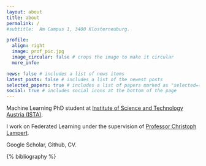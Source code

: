 ```yaml
---
layout: about
title: about
permalink: /
#subtitle:  Am Campus 1, 3400 Klosterneuburg.

profile:
  align: right
  image: prof_pic.jpg
  image_circular: false # crops the image to make it circular
  more_info:

news: false # includes a list of news items
latest_posts: false # includes a list of the newest posts
selected_papers: true # includes a list of papers marked as "selected={true}"
social: true # includes social icons at the bottom of the page
---
```


Machine Learning PhD student at <a href='https://ist.ac.at/home'>Institute of Science and Technology Austria (ISTA)</a>.

I work on Federated Learning under the supervision of <a href='https://cvml.ista.ac.at/'> Professor Christoph Lampert</a>.

Google Scholar, Github, CV.


<!-- _pages/publications.md -->
<div class="publications">

{% bibliography %}

</div>
